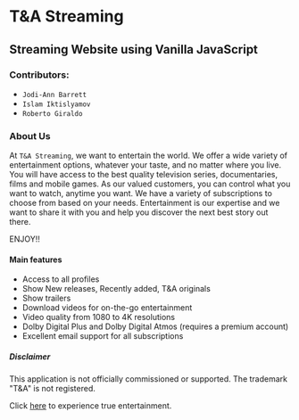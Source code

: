 # T&A Streaming

## Streaming Website using Vanilla JavaScript

### Contributors:

- ```Jodi-Ann Barrett```
- ```Islam Iktislyamov```
- ```Roberto Giraldo```

### About Us

At ```T&A Streaming```, we want to entertain the world. We offer a wide variety of entertainment options, whatever your taste, and no matter where you live. You will have access to the best quality television series, documentaries, films and mobile games. As our valued customers, you can control what you want to watch, anytime you want. We have a variety of subscriptions to choose from based on your needs. Entertainment is our expertise and we want to share it with you and help you discover the next best story out there.

ENJOY!!

#### Main features

- Access to all profiles
- Show New releases, Recently added, T&A originals
- Show trailers
- Download videos for on-the-go entertainment
- Video quality from 1080 to 4K resolutions
- Dolby Digital Plus and Dolby Digital Atmos (requires a premium account)
- Excellent email support for all subscriptions

##### Disclaimer

This application is not officially commissioned or supported.
The trademark "T&A" is not registered.

Click [here]( https://moorebarrett-jodiann.github.io/ta-final-project/) to experience true entertainment.
